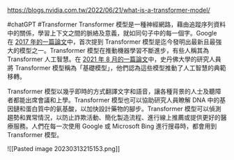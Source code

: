https://blogs.nvidia.com.tw/2022/06/21/what-is-a-transformer-model/

#chatGPT #Transformer
Transformer 模型是一種神經網路，藉由追蹤序列資料中的關係，學習上下文之間的脈絡及意義，就如同句子中的每一個字。Google 在 [2017 年的一篇論文](https://arxiv.org/abs/1706.03762)中，首次提到 Transformer 模型是迄今發明出最新且最強大的模型之一。Transformer 模型在推動機器學習不斷進步，有些人稱其為 Transformer 人工智慧。在 [2021 年 8 月的一篇論文](https://arxiv.org/pdf/2108.07258.pdf)中，史丹佛大學的研究人員將 Transformer 模型稱為「基礎模型」，他們認為這些模型推動了人工智慧的典範移轉。

Transformer 模型以幾乎即時的方式翻譯文字和語音，讓各種背景的人士及聽障者都能出席會議和上學。Transformer 模型也可以協助研究人員瞭解 DNA 中的基因鏈和蛋白質中的氨基酸，以加快設計藥物的腳步。Transformer 模型可以偵測趨勢和異常情況，以防止詐欺活動、簡化製造流程、進行線上推薦或提供更好的醫療服務。人們在每一次使用 Google 或 Microsoft Bing 進行搜尋時，都會用到 Transformer 模型。

![[Pasted image 20230313215153.png]]
